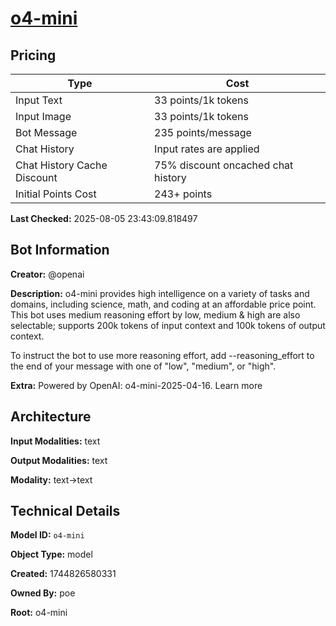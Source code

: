 # [o4-mini](https://poe.com/o4-mini)

## Pricing

| Type | Cost |
|------|------|
| Input Text | 33 points/1k tokens |
| Input Image | 33 points/1k tokens |
| Bot Message | 235 points/message |
| Chat History | Input rates are applied |
| Chat History Cache Discount | 75% discount oncached chat history |
| Initial Points Cost | 243+ points |

**Last Checked:** 2025-08-05 23:43:09.818497


## Bot Information

**Creator:** @openai

**Description:** o4-mini provides high intelligence on a variety of tasks and domains, including science, math, and coding at an affordable price point. This bot uses medium reasoning effort by low, medium & high are also selectable; supports 200k tokens of input context and 100k tokens of output context.

To instruct the bot to use more reasoning effort, add --reasoning_effort to the end of your message with one of "low", "medium", or "high".

**Extra:** Powered by OpenAI: o4-mini-2025-04-16. Learn more


## Architecture

**Input Modalities:** text

**Output Modalities:** text

**Modality:** text->text


## Technical Details

**Model ID:** `o4-mini`

**Object Type:** model

**Created:** 1744826580331

**Owned By:** poe

**Root:** o4-mini
